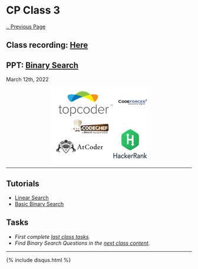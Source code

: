 # CP Class 3

[.. Previous Page](..)

## Class recording: [Here](https://drive.google.com/file/d/1Azd7bniTZgENavj4h0hxmRUaoLsAs02Y/view?usp=sharing)

## PPT: [Binary Search](Binary%20Search.pdf)

March 12th, 2022

<div align="center"><img src="../CP_logo.png" alt="CP logos" height=200/></div>

<hr>

## Tutorials

- [Linear Search](https://www.hackerearth.com/practice/algorithms/searching/linear-search/tutorial/)
- [Basic Binary Search](https://www.hackerearth.com/practice/algorithms/searching/binary-search/tutorial/)

## Tasks

- _First complete [last class tasks](../2022_03_06_CPClass-2/)._
- _Find Binary Search Questions in the [next class content](../2022_03_13_CPClass-4/)._

<hr>

{% include disqus.html %}
